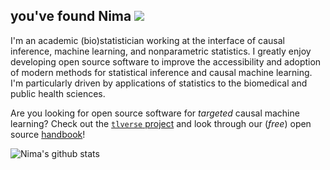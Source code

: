 ## you've found Nima ![](https://komarev.com/ghpvc/?username=nhejazi&color=blue)

I'm an academic (bio)statistician working at the interface of causal inference,
machine learning, and nonparametric statistics. I greatly enjoy developing open
source software to improve the accessibility and adoption of modern methods for
statistical inference and causal machine learning. I'm particularly driven by
applications of statistics to the biomedical and public health sciences.

Are you looking for open source software for _targeted_ causal machine learning?
Check out the [`tlverse` project](https://github.com/tlverse) and look through
our (_free_) open source [handbook](https://tlverse.org/tlverse-handbook)!

![Nima's github stats](https://github-readme-stats.vercel.app/api?username=nhejazi&show_icons=true&count_private=true&theme=radical)
